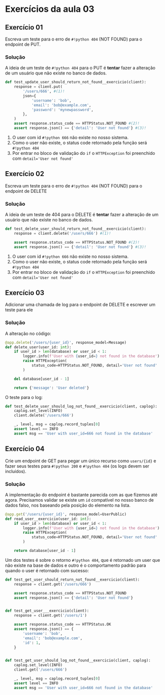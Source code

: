 # Exercícios da aula 03

## Exercício 01

Escreva um teste para o erro de `#!python 404` (NOT FOUND) para o endpoint de PUT.

### Solução

A ideia de um teste de `#!python 404` para o PUT é **tentar** fazer a alteração de um usuário que não existe no banco de dados.

```python title="Teste de 404"
def test_update_user_should_return_not_found__exercicio(client):
    response = client.put(
        '/users/666', #(1)!
        json={
            'username': 'bob',
            'email': 'bob@example.com',
            'password': 'mynewpassword',
        },
    )
    assert response.status_code == HTTPStatus.NOT_FOUND #(2)!
    assert response.json() == {'detail': 'User not found'} #(3)!
```

1. O user com id `#!python 666` não existe no nosso sistema.
2. Como o user não existe, o status code retornado pela função será `#!python 404`
3. Por entrar no bloco de validação do `if` o `HTTPException` foi preenchido com `detail='User not found'`

## Exercício 02

Escreva um teste para o erro de `#!python 404` (NOT FOUND) para o endpoint de DELETE

### Solução

A ideia de um teste de 404 para o DELETE é **tentar** fazer a alteração de um usuário que não existe no banco de dados.

```python title="Teste de 404"
def test_delete_user_should_return_not_found__exercicio(client):
    response = client.delete('/users/666') #(1)!

	assert response.status_code == HTTPStatus.NOT_FOUND #(2)!
    assert response.json() == {'detail': 'User not found'} #(3)!
```

1. O user com id `#!python 666` não existe no nosso sistema.
2. Como o user não existe, o status code retornado pela função será `#!python 404`
3. Por entrar no bloco de validação do `if` o `HTTPException` foi preenchido com `detail='User not found'`



## Exercício 03

Adicionar uma chamada de log para o endpoint de DELETE e escrever um teste para ele

### Solução

A alteração no código:

```python hl_lines="4"
@app.delete('/users/{user_id}', response_model=Message)
def delete_user(user_id: int):
    if user_id > len(database) or user_id < 1:
        logger.info(f'User with {user_id=} not found in the database')
        raise HTTPException(
            status_code=HTTPStatus.NOT_FOUND, detail='User not found'
        )

    del database[user_id - 1]

    return {'message': 'User deleted'}
```

O teste para o log:

```python
def test_delete_user_should_log_not_found__exercicio(client, caplog):
    caplog.set_level(INFO)
    client.delete('/users/666')

    _, level, msg = caplog.record_tuples[0]
    assert level == INFO
    assert msg == 'User with user_id=666 not found in the database'
```

## Exercício 04

Crie um endpoint de GET para pegar um único recurso como `users/{id}` e fazer seus testes para `#!python 200` e `#!python 404` (os logs devem ser incluídos).

### Solução

A implementação do endpoint é bastante parecida com as que fizemos até agora. Precisamos validar se existe um `id` compatível no nosso banco de dados falso, nos baseando pela posição do elemento na lista.

```python
@app.get('/users/{user_id}', response_model=UserPublic)
def read_user__exercicio(user_id: int):
    if user_id > len(database) or user_id < 1:
        logger.info(f'User with {user_id=} not found in the database')
        raise HTTPException(
            status_code=HTTPStatus.NOT_FOUND, detail='User not found'
        )

    return database[user_id - 1]
```

Um dos testes é sobre o retorno `#!python 404`, que é retornado um user que não existe na base de dados e outro é o comportamento padrão para quando o user é retornado com sucesso:

```python
def test_get_user_should_return_not_found__exercicio(client):
    response = client.get('/users/666')

    assert response.status_code == HTTPStatus.NOT_FOUND
    assert response.json() == {'detail': 'User not found'}


def test_get_user___exercicio(client):
    response = client.get('/users/1')

    assert response.status_code == HTTPStatus.OK
    assert response.json() == {
        'username': 'bob',
        'email': 'bob@example.com',
        'id': 1,
    }


def test_get_user_should_log_not_found__exercicio(client, caplog):
    caplog.set_level(INFO)
    client.get('/users/666')

    _, level, msg = caplog.record_tuples[0]
    assert level == INFO
    assert msg == 'User with user_id=666 not found in the database'
```
